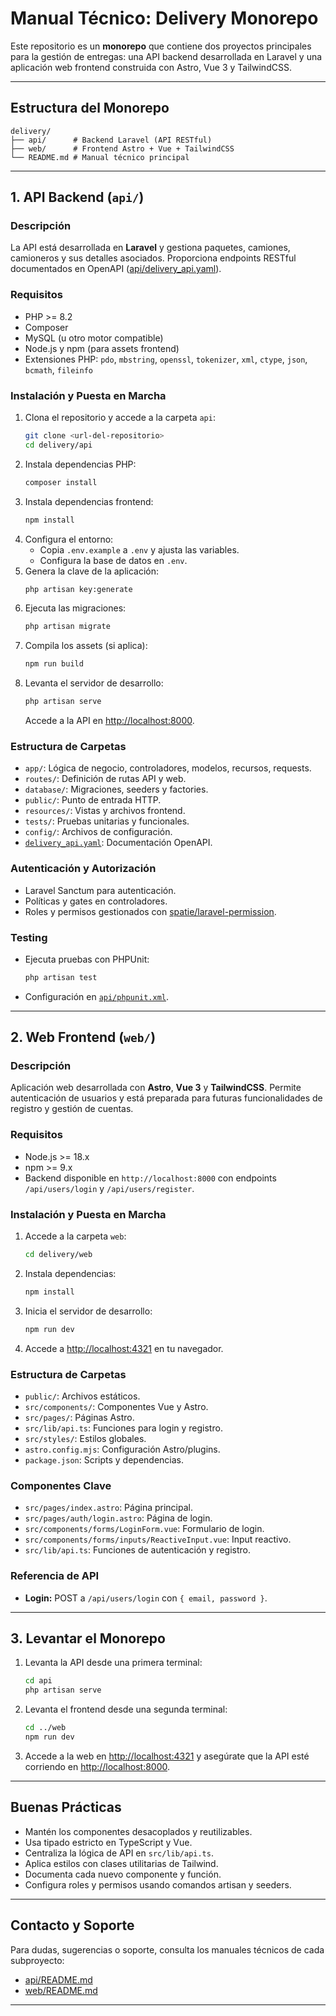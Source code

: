 # Manual Técnico: Delivery Monorepo

Este repositorio es un **monorepo** que contiene dos proyectos principales para la gestión de entregas: una API backend desarrollada en Laravel y una aplicación web frontend construida con Astro, Vue 3 y TailwindCSS.

---

## Estructura del Monorepo

```
delivery/
├── api/      # Backend Laravel (API RESTful)
├── web/      # Frontend Astro + Vue + TailwindCSS
└── README.md # Manual técnico principal
```

---

## 1. API Backend (`api/`)

### Descripción

La API está desarrollada en **Laravel** y gestiona paquetes, camiones, camioneros y sus detalles asociados. Proporciona endpoints RESTful documentados en OpenAPI ([api/delivery_api.yaml](api/delivery_api.yaml)).

### Requisitos

- PHP >= 8.2
- Composer
- MySQL (u otro motor compatible)
- Node.js y npm (para assets frontend)
- Extensiones PHP: `pdo`, `mbstring`, `openssl`, `tokenizer`, `xml`, `ctype`, `json`, `bcmath`, `fileinfo`

### Instalación y Puesta en Marcha

1. Clona el repositorio y accede a la carpeta `api`:
   ```sh
   git clone <url-del-repositorio>
   cd delivery/api
   ```
2. Instala dependencias PHP:
   ```sh
   composer install
   ```
3. Instala dependencias frontend:
   ```sh
   npm install
   ```
4. Configura el entorno:
   - Copia `.env.example` a `.env` y ajusta las variables.
   - Configura la base de datos en `.env`.
5. Genera la clave de la aplicación:
   ```sh
   php artisan key:generate
   ```
6. Ejecuta las migraciones:
   ```sh
   php artisan migrate
   ```
7. Compila los assets (si aplica):
   ```sh
   npm run build
   ```
8. Levanta el servidor de desarrollo:
   ```sh
   php artisan serve
   ```
   Accede a la API en [http://localhost:8000](http://localhost:8000).

### Estructura de Carpetas

- `app/`: Lógica de negocio, controladores, modelos, recursos, requests.
- `routes/`: Definición de rutas API y web.
- `database/`: Migraciones, seeders y factories.
- `public/`: Punto de entrada HTTP.
- `resources/`: Vistas y archivos frontend.
- `tests/`: Pruebas unitarias y funcionales.
- `config/`: Archivos de configuración.
- [`delivery_api.yaml`](api/delivery_api.yaml): Documentación OpenAPI.

### Autenticación y Autorización

- Laravel Sanctum para autenticación.
- Políticas y gates en controladores.
- Roles y permisos gestionados con [spatie/laravel-permission](https://spatie.be/docs/laravel-permission/v6/introduction).

### Testing

- Ejecuta pruebas con PHPUnit:
  ```sh
  php artisan test
  ```
- Configuración en [`api/phpunit.xml`](api/phpunit.xml).

---

## 2. Web Frontend (`web/`)

### Descripción

Aplicación web desarrollada con **Astro**, **Vue 3** y **TailwindCSS**. Permite autenticación de usuarios y está preparada para futuras funcionalidades de registro y gestión de cuentas.

### Requisitos

- Node.js >= 18.x
- npm >= 9.x
- Backend disponible en `http://localhost:8000` con endpoints `/api/users/login` y `/api/users/register`.

### Instalación y Puesta en Marcha

1. Accede a la carpeta `web`:
   ```sh
   cd delivery/web
   ```
2. Instala dependencias:
   ```sh
   npm install
   ```
3. Inicia el servidor de desarrollo:
   ```sh
   npm run dev
   ```
4. Accede a [http://localhost:4321](http://localhost:4321) en tu navegador.

### Estructura de Carpetas

- `public/`: Archivos estáticos.
- `src/components/`: Componentes Vue y Astro.
- `src/pages/`: Páginas Astro.
- `src/lib/api.ts`: Funciones para login y registro.
- `src/styles/`: Estilos globales.
- `astro.config.mjs`: Configuración Astro/plugins.
- `package.json`: Scripts y dependencias.

### Componentes Clave

- `src/pages/index.astro`: Página principal.
- `src/pages/auth/login.astro`: Página de login.
- `src/components/forms/LoginForm.vue`: Formulario de login.
- `src/components/forms/inputs/ReactiveInput.vue`: Input reactivo.
- `src/lib/api.ts`: Funciones de autenticación y registro.

### Referencia de API

- **Login:** POST a `/api/users/login` con `{ email, password }`.

---

## 3. Levantar el Monorepo

1. Levanta la API desde una primera terminal:
   ```sh
   cd api
   php artisan serve
   ```
2. Levanta el frontend desde una segunda terminal:
   ```sh
   cd ../web
   npm run dev
   ```
3. Accede a la web en [http://localhost:4321](http://localhost:4321) y asegúrate que la API esté corriendo en [http://localhost:8000](http://localhost:8000).

---

## Buenas Prácticas

- Mantén los componentes desacoplados y reutilizables.
- Usa tipado estricto en TypeScript y Vue.
- Centraliza la lógica de API en `src/lib/api.ts`.
- Aplica estilos con clases utilitarias de Tailwind.
- Documenta cada nuevo componente y función.
- Configura roles y permisos usando comandos artisan y seeders.

---

## Contacto y Soporte

Para dudas, sugerencias o soporte, consulta los manuales técnicos de cada subproyecto:
- [api/README.md](api/README.md)
- [web/README.md](web/README.md)

---